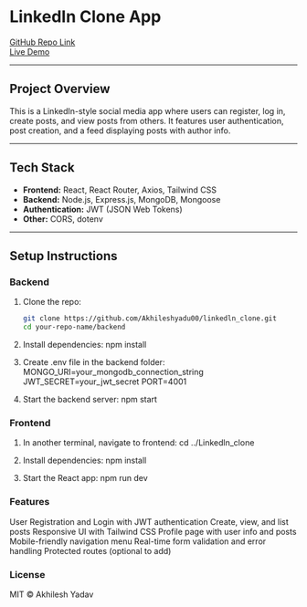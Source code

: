 # LinkedIn Clone App

[GitHub Repo Link](https://github.com/Akhileshyadu00/linkedln_clone.git)  
[Live Demo](https://linkedln-clone-six.vercel.app/)

---

## Project Overview

This is a LinkedIn-style social media app where users can register, log in, create posts, and view posts from others. It features user authentication, post creation, and a feed displaying posts with author info.

---

## Tech Stack

- **Frontend:** React, React Router, Axios, Tailwind CSS
- **Backend:** Node.js, Express.js, MongoDB, Mongoose
- **Authentication:** JWT (JSON Web Tokens)
- **Other:** CORS, dotenv

---

## Setup Instructions

### Backend

1. Clone the repo:
   ```bash
   git clone https://github.com/Akhileshyadu00/linkedln_clone.git
   cd your-repo-name/backend

2. Install dependencies:
    npm install

3. Create .env file in the backend folder:
    MONGO_URI=your_mongodb_connection_string
    JWT_SECRET=your_jwt_secret
    PORT=4001

4. Start the backend server:
    npm start


### Frontend

1. In another terminal, navigate to frontend:
    cd ../Linkedln_clone

2. Install dependencies:
    npm install

3. Start the React app:
    npm run dev



### Features

User Registration and Login with JWT authentication
Create, view, and list posts
Responsive UI with Tailwind CSS
Profile page with user info and posts
Mobile-friendly navigation menu
Real-time form validation and error handling
Protected routes (optional to add)


### License

MIT © Akhilesh Yadav

